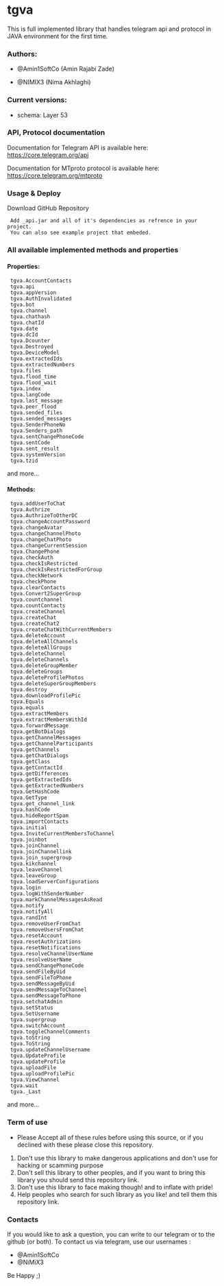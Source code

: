 # tgva

This is full implemented library that handles telegram api and protocol in JAVA environment for the first time.


### Authors:

- @Amin1SoftCo (Amin Rajabi Zade)

- @NIMIX3 (Nima Akhlaghi)




### Current versions:

- schema: Layer 53




### API, Protocol documentation

Documentation for Telegram API is available here: https://core.telegram.org/api

Documentation for MTproto protocol is available here: https://core.telegram.org/mtproto




### Usage & Deploy

Download GitHub Repository

     Add _api.jar and all of it's dependencies as refrence in your project.
     You can also see example project that embeded.



### All available implemented methods and properties
	
	
#### Properties:

     tgva.AccountContacts
     tgva.api
     tgva.appVersion
     tgva.AuthInvalidated
     tgva.bot
     tgva.channel
     tgva.chathash
     tgva.chatId
     tgva.date
     tgva.dcId
     tgva.Dcounter
     tgva.Destroyed
     tgva.DeviceModel
     tgva.extractedIds
     tgva.extractedNumbers
     tgva.files
     tgva.flood_time
     tgva.flood_wait
     tgva.index
     tgva.langCode
     tgva.last_message
     tgva.peer_flood
     tgva.sended_files
     tgva.sended_messages
     tgva.SenderPhoneNo
     tgva.Senders_path
     tgva.sentChangePhoneCode
     tgva.sentCode
     tgva.sent_result
     tgva.systemVersion
     tgva.tzid
and more...


     
#### Methods:

     tgva.addUserToChat
     tgva.Authrize
     tgva.AuthrizeToOtherDC
     tgva.changeAccountPassword
     tgva.changeAvatar
     tgva.changeChannelPhoto
     tgva.changeChatPhoto
     tgva.changeCurrentSession
     tgva.ChangePhone
     tgva.checkAuth
     tgva.checkIsRestricted
     tgva.checkIsRestrictedForGroup
     tgva.checkNetwork
     tgva.checkPhone
     tgva.clearContacts
     tgva.Convert2SuperGroup
     tgva.countchannel
     tgva.countContacts
     tgva.createChannel
     tgva.createChat
     tgva.createChat2
     tgva.createChatWithCurrentMembers
     tgva.deleteAccount
     tgva.deleteAllChannels
     tgva.deleteAllGroups
     tgva.deleteChannel
     tgva.deleteChannels
     tgva.deleteGroupMember
     tgva.deleteGroups
     tgva.deleteProfilePhotos
     tgva.deleteSuperGroupMembers
     tgva.destroy
     tgva.downloadProfilePic
     tgva.Equals
     tgva.equals
     tgva.extractMembers
     tgva.extractMembersWithId
     tgva.forwardMessage
     tgva.getBotDialogs
     tgva.getChannelMessages
     tgva.getChannelParticipants
     tgva.getChannels
     tgva.getChatDialogs
     tgva.getClass
     tgva.getContactId
     tgva.getDifferences
     tgva.getExtractedIds
     tgva.getExtractedNumbers
     tgva.GetHashCode
     tgva.GetType
     tgva.get_channel_link
     tgva.hashCode
     tgva.hideReportSpam
     tgva.importContacts
     tgva.initial
     tgva.InviteCurrentMembersToChannel
     tgva.joinbot
     tgva.joinChannel
     tgva.joinChannellink
     tgva.join_supergroup
     tgva.kikchannel
     tgva.leaveChannel
     tgva.leaveGroup
     tgva.loadServerConfigurations
     tgva.login
     tgva.logWithSenderNumber
     tgva.markChannelMessagesAsRead
     tgva.notify
     tgva.notifyAll
     tgva.randInt
     tgva.removeUserFromChat
     tgva.removeUsersFromChat
     tgva.resetAccount
     tgva.resetAuthrizations
     tgva.resetNotifications
     tgva.resolveChannelUserName
     tgva.resolveUserName
     tgva.sendChangePhoneCode
     tgva.sendFileByUid
     tgva.sendFileToPhone
     tgva.sendMessageByUid
     tgva.sendMessageToChannel
     tgva.sendMessageToPhone
     tgva.setchatAdmin
     tgva.setStatus
     tgva.SetUsername
     tgva.supergroup
     tgva.switchAccount
     tgva.toggleChannelComments
     tgva.toString
     tgva.ToString
     tgva.updateChannelUsername
     tgva.UpdateProfile
     tgva.updateProfile
     tgva.uploadFile
     tgva.uploadProfilePic
     tgva.ViewChannel
     tgva.wait
     tgva._Last
and more...
     
### Term of use
- Please Accept all of these rules before using this source, or if you declined with these please close this repository.

1. Don't use this library to make dangerous applications and don't use for hacking or scamming purpose
2. Don't sell this library to other peoples, and if you want to bring this library you should send this repository link.
3. Don't use this library to face making though! and to inflate with pride!
4. Help peoples who search for such library as you like! and tell them this repository link.


### Contacts 

If you would like to ask a question, you can write to our telegram or to the github (or both). To contact us via telegram, use our usernames :  
- @Amin1SoftCo   
- @NiMiX3


Be Happy  ;)
